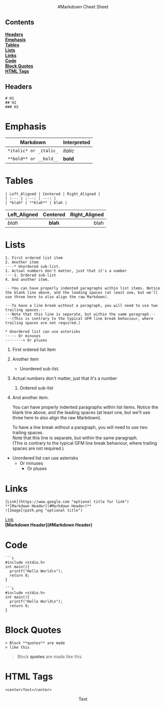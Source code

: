 <center>
#Markdown Cheet Sheet
</center>

## Contents
**[Headers](#headers)**  
**[Emphasis](#emphasis)**  
**[Tables](#tables)**  
**[Lists](#lists)**  
**[Links](#links)**  
**[Code](#code)**  
**[Block Quotes](#block-quotes)**  
**[HTML Tags](#html-tags)**   
## Headers

```
# H1
## H2
### H3
```

# Emphasis
| Markdown | Interpreted |
| --- | --- |
|`*italic* or _italic_` | *italic* |
|`**bold** or __bold__` | **bold** |

# Tables
```
| Left_Aligned | Centered | Right_Aligned |
| :--- | :---: | ---: |
| *blah* | **blah** | blah |
```

| Left_Aligned | Centered | Right_Aligned |
| :--- | :---: | ---: |
| *blah* | **blah** | blah|

# Lists
```
1. First ordered list item
2. Another item
⋅⋅⋅⋅* Unordered sub-list.
1. Actual numbers don't matter, just that it's a number
⋅⋅⋅⋅1. Ordered sub-list
4. And another item.

⋅⋅⋅You can have properly indented paragraphs within list items. Notice the blank line above, and the leading spaces (at least one, but we'll use three here to also align the raw Markdown).

⋅⋅⋅To have a line break without a paragraph, you will need to use two trailing spaces.⋅⋅
⋅⋅⋅Note that this line is separate, but within the same paragraph.⋅⋅
⋅⋅⋅(This is contrary to the typical GFM line break behaviour, where trailing spaces are not required.)

* Unordered list can use asterisks
⋅⋅⋅⋅- Or minuses
⋅⋅⋅⋅⋅⋅⋅⋅+ Or pluses
```

1. First ordered list item
2. Another item
    * Unordered sub-list.
1. Actual numbers don't matter, just that it's a number
    1. Ordered sub-list
4. And another item.

   You can have properly indented paragraphs within list items. Notice the blank line above, and the leading spaces (at least one, but we'll use three here to also align the raw Markdown).

   To have a line break without a paragraph, you will need to use two trailing spaces.  
   Note that this line is separate, but within the same paragraph.  
   (This is contrary to the typical GFM line break behaviour, where trailing spaces are not required.)

* Unordered list can use asterisks
    - Or minuses
        + Or pluses

# Links
```
[Link](https://www.google.com "optional title for link")
**[Markdown Header](#Markdown Header)**
![Image](path.png "optional title")
```
[Link](https://www.google.com "optional title for link")  
**[Markdown Header](#Markdown Header)**

# Code
```
```c
#include <stdio.h>
int main(){
  printf("Hello World\n");
  return 0;
}
  ```
```
```c
#include <stdio.h>
int main(){
  printf("Hello World\n");
  return 0;
}
```

# Block Quotes
```
> Block **quotes** are made
> like this
```
> Block **quotes** are made
>like this

# HTML Tags
```
<center>Text</center>
```
<center>Text</center>
